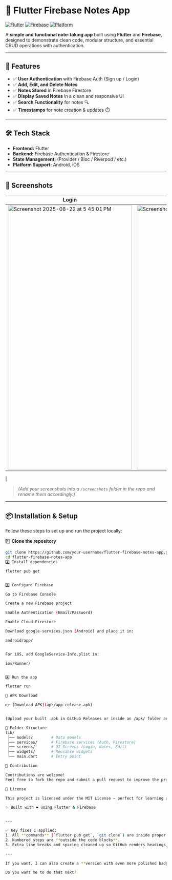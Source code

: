 # 📝 Flutter Firebase Notes App

[![Flutter](https://img.shields.io/badge/Flutter-3.13-blue?logo=flutter&logoColor=white)](https://flutter.dev/)
[![Firebase](https://img.shields.io/badge/Firebase-FFCA28?logo=firebase&logoColor=black)](https://firebase.google.com/)
[![Platform](https://img.shields.io/badge/Platform-Android%20%7C%20iOS-lightgrey)](#)

A **simple and functional note-taking app** built using **Flutter** and **Firebase**, designed to demonstrate clean code, modular structure, and essential CRUD operations with authentication.

---

## 🚀 Features

- ✅ **User Authentication** with Firebase Auth (Sign up / Login)  
- ✅ **Add, Edit, and Delete Notes**  
- ✅ **Notes Stored** in Firebase Firestore  
- ✅ **Display Saved Notes** in a clean and responsive UI  
- ✅ **Search Functionality** for notes 🔍  
- ✅ **Timestamps** for note creation & updates ⏱️  

---

## 🛠️ Tech Stack

- **Frontend:** Flutter  
- **Backend:** Firebase Authentication & Firestore  
- **State Management:** (Provider / Bloc / Riverpod / etc.)  
- **Platform Support:** Android, iOS  

---

## 📸 Screenshots

| Login | Notes List | Edit Notes |
|-------|------------|------------|
| <img width="387" height="825" alt="Screenshot 2025-08-22 at 5 45 01 PM" src="https://github.com/user-attachments/assets/f4cdc782-d197-45da-ba10-415180a95595" /> |  <img width="387" height="825" alt="Screenshot 2025-08-22 at 5 45 26 PM" src="https://github.com/user-attachments/assets/9fbe5dea-5ef4-4e18-96db-68defb7e4df9" /> | <img width="387" height="825" alt="Screenshot 2025-08-22 at 5 45 45 PM" src="https://github.com/user-attachments/assets/6d0e931b-8852-40d6-91e4-853192cb4a53" />

 |



> *(Add your screenshots into a `/screenshots` folder in the repo and rename them accordingly.)*

---

## 📦 Installation & Setup

Follow these steps to set up and run the project locally:

1️⃣ **Clone the repository**  
```bash
git clone https://github.com/your-username/flutter-firebase-notes-app.git
cd flutter-firebase-notes-app
2️⃣ Install dependencies

flutter pub get


3️⃣ Configure Firebase

Go to Firebase Console

Create a new Firebase project

Enable Authentication (Email/Password)

Enable Cloud Firestore

Download google-services.json (Android) and place it in:

android/app/


For iOS, add GoogleService-Info.plist in:

ios/Runner/


4️⃣ Run the app

flutter run

📲 APK Download

👉 [Download APK](apk/app-release.apk)


(Upload your built .apk in GitHub Releases or inside an /apk/ folder and link it here.)

📖 Folder Structure
lib/
 ├── models/        # Data models
 ├── services/      # Firebase services (Auth, Firestore)
 ├── screens/       # UI Screens (Login, Notes, Edit)
 ├── widgets/       # Reusable widgets
 └── main.dart      # Entry point

🤝 Contribution

Contributions are welcome!
Feel free to fork the repo and submit a pull request to improve the project.

📜 License

This project is licensed under the MIT License – perfect for learning and personal projects.

✨ Built with ❤️ using Flutter & Firebase


---

✅ Key fixes I applied:  
1. All **commands** (`flutter pub get`, `git clone`) are inside proper **code blocks**.  
2. Numbered steps are **outside the code blocks**.  
3. Extra line breaks and spacing cleaned up so GitHub renders headings, lists, and tables correctly.  

---

If you want, I can also create a **version with even more polished badges** (Flutter version, Firebase, build status, license, last commit) to make it look like a professional open-source project.  

Do you want me to do that next?
